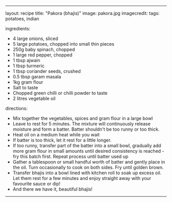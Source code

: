 ---

layout: recipe
title:  "Pakora (bhajis)"
image: pakora.jpg
imagecredit: 
tags: potatoes, indian

ingredients:
- 4 large onions, sliced
- 5 large potatoes, chopped into small thin pieces
- 250g baby spinach, chopped
- 1 large red pepper, chopped
- 1 tbsp ajwain
- 1 tbsp turmeric
- 1 tbsp coriander seeds, crushed
- 0.5 tbsp garam masala
- 1kg gram flour
- Salt to taste
- Chopped green chilli or chilli powder to taste
- 2 litres vegetable oil

directions:
- Mix together the vegetables, spices and gram flour in a large bowl
- Leave to rest for 5 minutes. The mixture will continuously release  moisture and form a batter. Batter shouldn't be too runny or too thick.
- Heat oil on a medium heat while you wait
- If batter is too thick, let it rest for a little longer.
- If too runny, transfer part of the batter into a small bowl, gradually  add more gram flour in small amounts until desired consistency is  reached - fry this batch first. Repeat process until batter used up
- Gather a tablespoon or small handful worth of batter and gently place  in the oil. Turn occasionally to cook on both sides. Fry until golden  brown.
- Transfer bhajis into a  bowl lined with kitchen roll to soak up excess oil. Let them rest for a  few minutes and enjoy straight away with your favourite sauce or dip!
- And there we have it, beautiful bhajis!

---